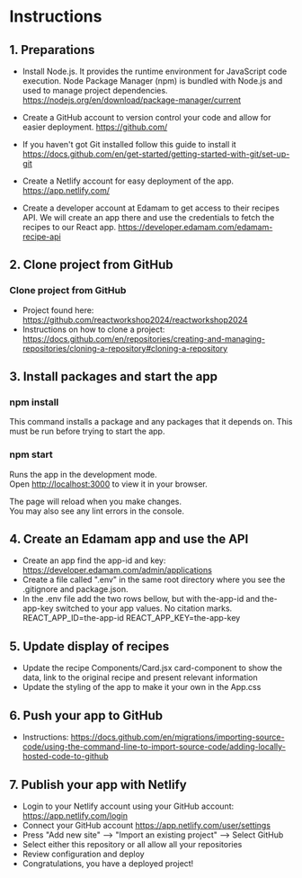 # Instructions

## 1. Preparations
- Install Node.js. It provides the runtime environment for JavaScript code execution. Node Package Manager (npm) is bundled with Node.js and used to manage project dependencies.
https://nodejs.org/en/download/package-manager/current

- Create a GitHub account to version control your code and allow for easier deployment.
https://github.com/

- If you haven't got Git installed follow this guide to install it
https://docs.github.com/en/get-started/getting-started-with-git/set-up-git

- Create a Netlify account for easy deployment of the app.
https://app.netlify.com/

- Create a developer account at Edamam to get access to their recipes API. We will create an app there and use the credentials to fetch the recipes to our React app. 
https://developer.edamam.com/edamam-recipe-api


## 2. Clone project from GitHub
### Clone project from GitHub
- Project found here: https://github.com/reactworkshop2024/reactworkshop2024
- Instructions on how to clone a project: https://docs.github.com/en/repositories/creating-and-managing-repositories/cloning-a-repository#cloning-a-repository


## 3. Install packages and start the app
### npm install
This command installs a package and any packages that it depends on. This must be run before trying to start the app.

### npm start
Runs the app in the development mode.\
Open [http://localhost:3000](http://localhost:3000) to view it in your browser.

The page will reload when you make changes.\
You may also see any lint errors in the console.


## 4. Create an Edamam app and use the API
* Create an app find the app-id and key: https://developer.edamam.com/admin/applications
* Create a file called ".env" in the same root directory where you see the .gitignore and package.json. 
* In the .env file add the two rows bellow, but with the-app-id and the-app-key switched to your app values. No citation marks.
REACT_APP_ID=the-app-id
REACT_APP_KEY=the-app-key


## 5. Update display of recipes
* Update the recipe Components/Card.jsx card-component to show the data, link to the original recipe and present relevant information
* Update the styling of the app to make it your own in the App.css


## 6. Push your app to GitHub
* Instructions: https://docs.github.com/en/migrations/importing-source-code/using-the-command-line-to-import-source-code/adding-locally-hosted-code-to-github


## 7. Publish your app with Netlify
* Login to your Netlify account using your GitHub account: https://app.netlify.com/login
* Connect your GitHub account https://app.netlify.com/user/settings
* Press "Add new site" --> "Import an existing project" --> Select GitHub 
* Select either this repository or all allow all your repositories
* Review configuration and deploy
* Congratulations, you have a deployed project!